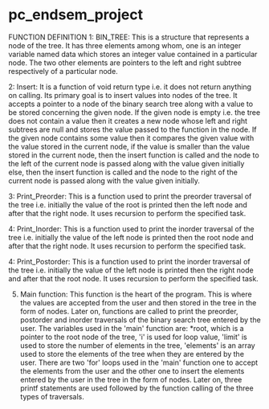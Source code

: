 # pc_endsem_project
FUNCTION DEFINITION
1: BIN_TREE: This is a structure that represents a node of the tree.
             It has three elements among whom, one is an integer variable named data which stores an integer value contained in a particular node.
             The two other elements are pointers to the left and right subtree respectively of a particular node. 

2: Insert: It is a function of void return type i.e. it does not return anything on calling.
           Its primary goal is to insert values into nodes of the tree.
           It accepts a pointer to a node of the binary search tree along with a value to be stored concerning the given node.
           If the given node is empty i.e. the tree does not contain a value then it creates a new node whose left and right subtrees are null and stores the value passed to the function in the node.
           If the given node contains some value then it compares the given value with the value stored in the current node, if the value is smaller than the value stored in the current node, then the insert function is called and the node to the left of the current node is passed along with the value given initially else, then the insert function is called and the node to the right of the current node is passed along with the value given initially. 

3: Print_Preorder: This is a function used to print the preorder traversal of the tree
                   i.e. initially the value of the root is printed then the left node and after that the right node.
                   It uses recursion to perform the specified task. 

4: Print_Inorder: This is a function used to print the inorder traversal of the tree
                  i.e. initially the value of the left node is printed then the root node and after that the right node.
                  It uses recursion to perform the specified task. 

4: Print_Postorder: This is a function used to print the inorder traversal of the tree 
                    i.e. initially the value of the left node is printed then the right node and after that the root node.
                    It uses recursion to perform the specified task. 

5. Main function: This function is the heart of the program. 
                  This is where the values are accepted from the user and then stored in the tree in the form of nodes.
                  Later on, functions are called to print the preorder, postorder and inorder traversals of the binary search tree entered by the user. 
                  The variables used in the 'main' function are: *root, which is a pointer to the root node of the tree, 'i' is used for loop value, 'limit' is used to store the number of elements in the tree, 'elements' is an array used to store the elements of the tree when they are entered by the user.
                  There are two 'for' loops used in the 'main' function one to accept the elements from the user and the other one to insert the elements entered by the user in the tree in the form of nodes. 
                  Later on, three printf statements are used followed by the function calling of the three types of traversals.
